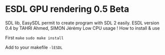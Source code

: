 ESDL GPU rendering 0.5 Beta
===========================

SDL lib, EasySDL permit to create program with SDL 2 easily.
ESDL version 0.4 by TAHRI Ahmed, SIMON Jérémy
Low CPU usage !
How to install & use

First
`make`
`sudo make install`

Add to your makefile
`-lESDL`



